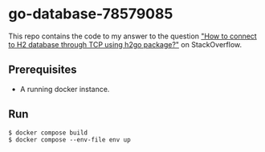 go-database-78579085
====================

This repo contains the code to my answer to the question
["How to connect to H2 database through TCP using h2go package?"][1] on StackOverflow.


Prerequisites
--------------

* A running docker instance.


Run
---

```shell
$ docker compose build
$ docker compose --env-file env up
```


[1]: https://stackoverflow.com/questions/78579085/how-to-connect-to-h2-database-through-tcp-using-h2go-package